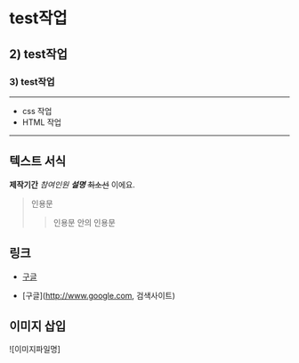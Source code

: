# test작업

## 2) test작업

### 3) test작업


---

- css 작업
- HTML 작업

---
## 텍스트 서식
**제작기간**
*참여인원*
***설명***
~~최소선~~ 이에요.

> 인용문
>> 인용문 안의 인용문

## 링크
- [구글](http://www.google.com)

- [구글](http://www.google.com, 검색사이트)

## 이미지 삽입
![이미지파일명]
